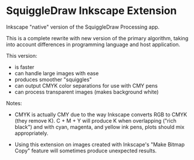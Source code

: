 # SquiggleDraw Inkscape Extension
 
Inkscape "native" version of the SquiggleDraw Processing app.

This is a complete rewrite with new version of the primary algorithm, taking into account differences in programming language and host application.

This version:
- is faster
- can handle large images with ease
- produces smoother "squiggles"
- can output CMYK color separations for use with CMY pens
- can process transparent images (makes background white)

Notes:

- CMYK is actually CMY due to the way Inkscape converts RGB to CMYK (they remove K). C + M + Y will produce K when overlapping ("rich black") and with cyan, magenta, and yellow ink pens, plots should mix appropriately.

- Using this extension on images created with Inkscape's "Make Bitmap Copy" feature will sometimes produce unexpected results.
